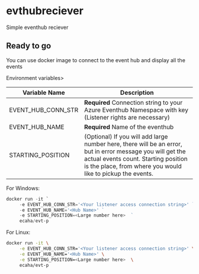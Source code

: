 # evthubreciever
Simple eventhub reciever

## Ready to go 

You can use docker image to connect to the event hub and display all the events

Environment variables>

| Variable Name | Description |
|---|---|
| EVENT_HUB_CONN_STR | **Required** Connection string to your Azure Eventhub Namespace with key (Listener rights are necessary) |
| EVENT_HUB_NAME | **Required** Name of the eventhub |
| STARTING_POSITION | (Optional) If you will add large number here, there will be an error, but in error message you will get the actual events count. Starting position is the place, from where you would like to pickup the events.  |

For Windows:
```powershell
docker run -it `
     -e EVENT_HUB_CONN_STR='<Your listener access connection string>' ` 
     -e EVENT_HUB_NAME='<Hub Name>' ` 
     -e STARTING_POSITION=<Large number here>  ` 
     ecaha/evt-p
```

For Linux:
```bash
docker run -it \
     -e EVENT_HUB_CONN_STR='<Your listener access connection string>' \
     -e EVENT_HUB_NAME='<Hub Name>' \
     -e STARTING_POSITION=<Large number here>  \
     ecaha/evt-p
```
